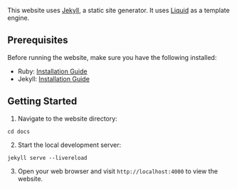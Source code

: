 This website uses [Jekyll](https://jekyllrb.com/), a static site generator.
It uses [Liquid](https://shopify.github.io/liquid/basics/introduction/) as a template engine.

## Prerequisites

Before running the website, make sure you have the following installed:

- Ruby: [Installation Guide](https://www.ruby-lang.org/en/documentation/installation/)
- Jekyll: [Installation Guide](https://jekyllrb.com/docs/installation/)

## Getting Started

1. Navigate to the website directory:

```
cd docs
```

2. Start the local development server:

```
jekyll serve --livereload
```

3. Open your web browser and visit `http://localhost:4000` to view the website.
